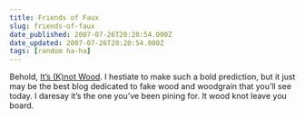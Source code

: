 ```yaml
---
title: Friends of Faux
slug: friends-of-faux
date_published: 2007-07-26T20:20:54.000Z
date_updated: 2007-07-26T20:20:54.000Z
tags: [random ha-ha]
---
```


Behold, [It’s (K)not Wood](http://itsknotwood.blogspot.com/). I hestiate to make such a bold prediction, but it just may be the best blog dedicated to fake wood and woodgrain that you’ll see today. I daresay it’s the one you’ve been pining for. It wood knot leave you board.

